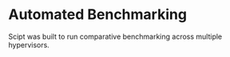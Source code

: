 # Automated Benchmarking

Scipt was built to run comparative benchmarking across multiple hypervisors.